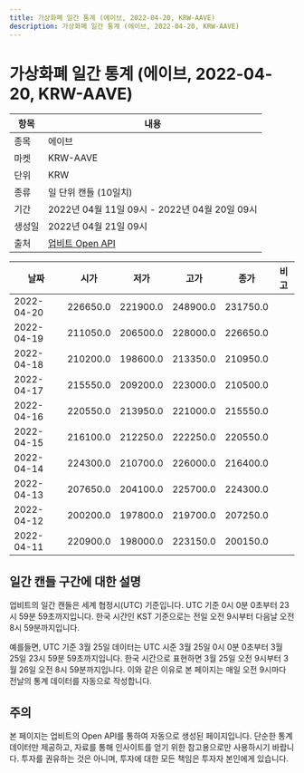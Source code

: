 ```yaml
---
title: 가상화폐 일간 통계 (에이브, 2022-04-20, KRW-AAVE)
description: 가상화폐 일간 통계 (에이브, 2022-04-20, KRW-AAVE)
---
```



가상화폐 일간 통계 (에이브, 2022-04-20, KRW-AAVE)
===

|항목|내용|
|--|--|
|종목|에이브|
|마켓|KRW-AAVE|
|단위|KRW|
|종류|일 단위 캔들 (10일치)|
|기간|2022년 04월 11일 09시 - 2022년 04월 20일 09시|
|생성일|2022년 04월 21일 09시|
|출처|[업비트 Open API](https://docs.upbit.com)|


|날짜|시가|저가|고가|종가|비고|
|--|--|--|--|--|--|
|2022-04-20|226650.0|221900.0|248900.0|231750.0|    |
|2022-04-19|211050.0|206500.0|228000.0|226650.0|    |
|2022-04-18|210200.0|198600.0|213350.0|210950.0|    |
|2022-04-17|215550.0|209200.0|223000.0|210500.0|    |
|2022-04-16|220550.0|213950.0|221000.0|215550.0|    |
|2022-04-15|216100.0|212250.0|222250.0|220550.0|    |
|2022-04-14|224300.0|210700.0|226000.0|216400.0|    |
|2022-04-13|207650.0|204100.0|225700.0|224300.0|    |
|2022-04-12|200200.0|197800.0|219700.0|207250.0|    |
|2022-04-11|220900.0|198000.0|223150.0|200150.0|    |


일간 캔들 구간에 대한 설명
---


업비트의 일간 캔들은 세계 협정시(UTC) 기준입니다. 
UTC 기준 0시 0분 0초부터 23시 59분 59초까지입니다. 
한국 시간인 KST 기준으로는 전일 오전 9시부터 다음날 오전 8시 59분까지입니다. 


예를들면, UTC 기준 3월 25일 데이터는 UTC 시준 3월 25일 0시 0분 0초부터 3월 25일 23시 59분 59초까지입니다. 
한국 시간으로 표현하면 3월 25일 오전 9시부터 3월 26일 오전 8시 59분까지입니다. 
이와 같은 이유로 본 페이지는 매일 오전 9시마다 전날의 통계 데이터를 자동으로 작성합니다. 


주의
---


본 페이지는 업비트의 Open API를 통하여 자동으로 생성된 페이지입니다. 
단순한 통계 데이터만 제공하고, 자료를 통해 인사이트를 얻기 위한 참고용으로만 사용하시기 바랍니다. 
투자를 권유하는 것은 아니며, 투자에 대한 모든 책임은 투자자 본인에게 있습니다. 
